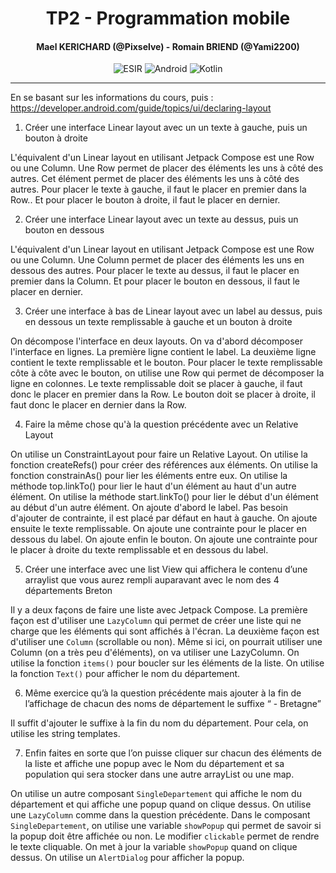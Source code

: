 <h1 align="center">TP2 - Programmation mobile</h1>
<h4 align="center">Mael KERICHARD (@Pixselve) - Romain BRIEND (@Yami2200)</h4>
<p align="center">
   <img src="https://img.shields.io/badge/-ESIR-orange" alt="ESIR">
   <img src="https://img.shields.io/badge/-Android-blue" alt="Android">
   <img src="https://img.shields.io/badge/-Kotlin-red" alt="Kotlin">
</p>

---

En se basant sur les informations du cours, puis :
https://developer.android.com/guide/topics/ui/declaring-layout

1. Créer une interface Linear layout avec un un texte à gauche, puis un bouton à droite

L'équivalent d'un Linear layout en utilisant Jetpack Compose est une Row ou une Column.
Une Row permet de placer des éléments les uns à côté des autres.
Cet élément permet de placer des éléments les uns à côté des autres.
Pour placer le texte à gauche, il faut le placer en premier dans la Row..
Et pour placer le bouton à droite, il faut le placer en dernier.

2. Créer une interface Linear layout avec un texte au dessus, puis un bouton en
   dessous

L'équivalent d'un Linear layout en utilisant Jetpack Compose est une Row ou une Column.
Une Column permet de placer des éléments les uns en dessous des autres.
Pour placer le texte au dessus, il faut le placer en premier dans la Column.
Et pour placer le bouton en dessous, il faut le placer en dernier.

3. Créer une interface à bas de Linear layout avec un label au dessus, puis en dessous
   un texte remplissable à gauche et un bouton à droite

On décompose l'interface en deux layouts.
On va d'abord décomposer l'interface en lignes.
La première ligne contient le label.
La deuxième ligne contient le texte remplissable et le bouton.
Pour placer le texte remplissable côte à côte avec le bouton, on utilise une Row qui permet de
décomposer la ligne en colonnes.
Le texte remplissable doit se placer à gauche, il faut donc le placer en premier dans la Row.
Le bouton doit se placer à droite, il faut donc le placer en dernier dans la Row.

4. Faire la même chose qu'à la question précédente avec un Relative Layout

On utilise un ConstraintLayout pour faire un Relative Layout.
On utilise la fonction createRefs() pour créer des références aux éléments.
On utilise la fonction constrainAs() pour lier les éléments entre eux.
On utilise la méthode top.linkTo() pour lier le haut d'un élément au haut d'un autre élément.
On utilise la méthode start.linkTo() pour lier le début d'un élément au début d'un autre élément.
On ajoute d'abord le label. Pas besoin d'ajouter de contrainte, il est placé par défaut en haut à
gauche.
On ajoute ensuite le texte remplissable. On ajoute une contrainte pour le placer en dessous du
label.
On ajoute enfin le bouton. On ajoute une contrainte pour le placer à droite du texte remplissable et
en dessous du label.

5. Créer une interface avec une list View qui affichera le contenu d’une arraylist que
   vous aurez rempli auparavant avec le nom des 4 départements Breton

Il y a deux façons de faire une liste avec Jetpack Compose.
La première façon est d'utiliser une `LazyColumn` qui permet de créer une liste qui ne charge que
les éléments qui sont affichés à l'écran.
La deuxième façon est d'utiliser une `Column` (scrollable ou non).
Même si ici, on pourrait utiliser une Column (on a très peu d'éléments), on va utiliser une
LazyColumn.
On utilise la fonction `items()` pour boucler sur les éléments de la liste.
On utilise la fonction `Text()` pour afficher le nom du département.

6. Même exercice qu’à la question précédente mais ajouter à la fin de l’affichage de
   chacun des noms de département le suffixe “ - Bretagne”

Il suffit d'ajouter le suffixe à la fin du nom du département. Pour cela, on utilise les string
templates.

7. Enfin faites en sorte que l’on puisse cliquer sur chacun des éléments de la liste et
   affiche une popup avec le Nom du département et sa population qui sera stocker
   dans une autre arrayList ou une map.

On utilise un autre composant `SingleDepartement` qui affiche le nom du département et qui affiche
une popup quand on clique dessus.
On utilise une `LazyColumn` comme dans la question précédente.
Dans le composant `SingleDepartement`, on utilise une variable `showPopup` qui permet de savoir si
la popup doit être affichée ou non.
Le modifier `clickable` permet de rendre le texte cliquable. On met à jour la variable `showPopup`
quand on clique dessus.
On utilise un `AlertDialog` pour afficher la popup.